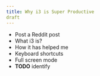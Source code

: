 ```yaml
---
title: Why i3 is Super Productive
draft
---
```


- Post a Reddit post
- What i3 is?
- How it has helped me
- Keyboard shortcuts
- Full screen mode
- **TODO** identify 
